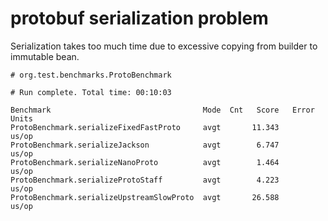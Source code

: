 # protobuf serialization problem

Serialization takes too much time due to excessive copying from builder to immutable bean.

```
# org.test.benchmarks.ProtoBenchmark

# Run complete. Total time: 00:10:03

Benchmark                                  Mode  Cnt   Score   Error  Units
ProtoBenchmark.serializeFixedFastProto     avgt       11.343          us/op
ProtoBenchmark.serializeJackson            avgt        6.747          us/op
ProtoBenchmark.serializeNanoProto          avgt        1.464          us/op
ProtoBenchmark.serializeProtoStaff         avgt        4.223          us/op
ProtoBenchmark.serializeUpstreamSlowProto  avgt       26.588          us/op

```

